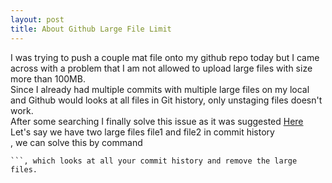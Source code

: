 ```yaml
---
layout: post
title: About Github Large File Limit
---
```


I was trying to push a couple mat file onto my github repo today but I came across with a problem that I am not allowed to upload large files with size more than 100MB.
<br/>Since I already had multiple commits with multiple large files on my local and Github would looks at all files in Git history, only unstaging files doesn't work.<br/>
After some searching I finally solve this issue as it was suggested
[Here](https://stackoverflow.com/questions/19573031/cant-push-to-github-because-of-large-file-which-i-already-deleted)<br/>
Let's say we have two large files file1 and file2 in commit history<br/>, we can solve this by command <br/>
```git filter-branch -f --index-filter 'git rm -r --cached --ignore-unmatch file1 file2' HEAD
```, which looks at all your commit history and remove the large files.
